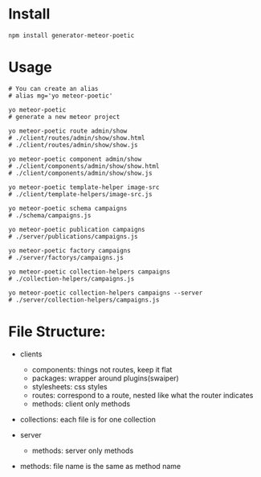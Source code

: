 # Install
```
npm install generator-meteor-poetic
```

# Usage
```
# You can create an alias
# alias mg='yo meteor-poetic'

yo meteor-poetic
# generate a new meteor project

yo meteor-poetic route admin/show
# ./client/routes/admin/show/show.html
# ./client/routes/admin/show/show.js

yo meteor-poetic component admin/show
# ./client/components/admin/show/show.html
# ./client/components/admin/show/show.js

yo meteor-poetic template-helper image-src
# ./client/template-helpers/image-src.js

yo meteor-poetic schema campaigns
# ./schema/campaigns.js

yo meteor-poetic publication campaigns
# ./server/publications/campaigns.js

yo meteor-poetic factory campaigns
# ./server/factorys/campaigns.js

yo meteor-poetic collection-helpers campaigns
# ./collection-helpers/campaigns.js

yo meteor-poetic collection-helpers campaigns --server
# ./server/collection-helpers/campaigns.js
```

# File Structure:
- clients
  - components:  things not routes, keep it flat
  - packages:    wrapper around plugins(swaiper)
  - stylesheets: css styles
  - routes:      correspond to a route, nested like what the router indicates
  - methods:     client only methods

- collections: each file is for one collection

- server
  - methods: server only methods

- methods: file name is the same as method name
